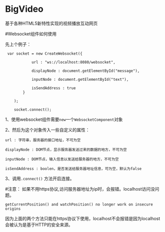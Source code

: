 # BigVideo
基于各种HTML5新特性实现的视频播放互动网页

#Websocket组件如何使用

先上个例子：

```
 var socket = new CreateWebsocket({

            url : "ws://localhost:8080/websocket",

            displayNode : document.getElementById("message"),

            inputNode : document.getElementById("text"),

            isSendAddress : true
        }

    );

    socket.connect();
```

1、使用websocket组件需要`new`一个`WebsocketComponent`对象

2、然后为这个对象传入一些自定义的属性：
```
url : 字符串，服务器的接口地址，不可为空

displayNode : DOM节点，显示服务器发送过来的数据的地方，不可为空

inputNode : DOM节点，输入信息以发送给服务器的地方，不可为空

isSendAddress : boolen，是否发送给服务器地址信息，可为空，默认为false
```

3、调用`.connect()` 方法开启连接。





#注意：
如果不用https协议,访问服务器地址为ip时，会报错。localhost访问没问题。
```
getCurrentPosition() and watchPosition() no longer work on insecure origins
```


因为上面的两个方法只能在https协议下使用，localhost不会报错是因为localhost会被认为是基于HTTP的安全来源。

